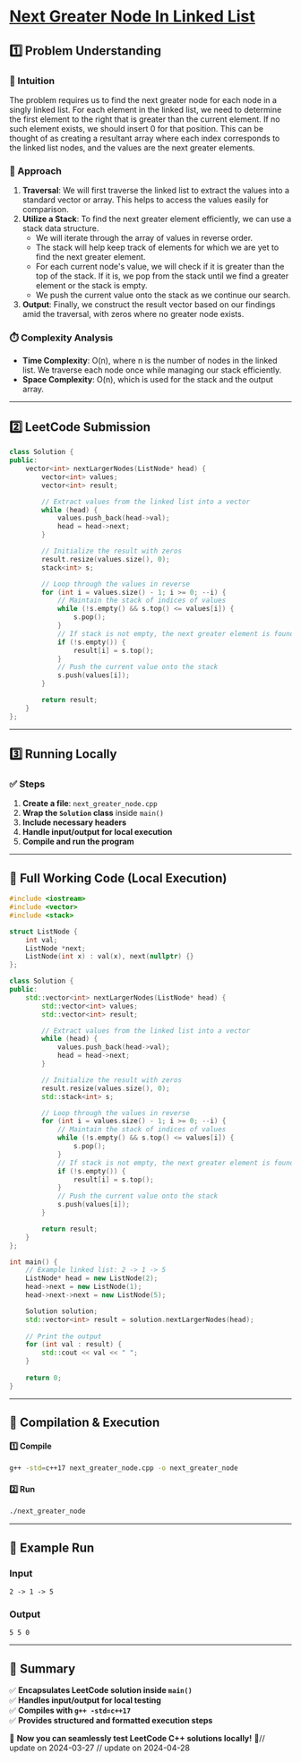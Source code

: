 # **[Next Greater Node In Linked List](https://leetcode.com/problems/next-greater-node-in-linked-list/description/)**  

## **1️⃣ Problem Understanding**  
### **📌 Intuition**  
The problem requires us to find the next greater node for each node in a singly linked list. For each element in the linked list, we need to determine the first element to the right that is greater than the current element. If no such element exists, we should insert 0 for that position. This can be thought of as creating a resultant array where each index corresponds to the linked list nodes, and the values are the next greater elements.

### **🚀 Approach**  
1. **Traversal**: We will first traverse the linked list to extract the values into a standard vector or array. This helps to access the values easily for comparison.
2. **Utilize a Stack**: To find the next greater element efficiently, we can use a stack data structure.
   - We will iterate through the array of values in reverse order.
   - The stack will help keep track of elements for which we are yet to find the next greater element.
   - For each current node's value, we will check if it is greater than the top of the stack. If it is, we pop from the stack until we find a greater element or the stack is empty.
   - We push the current value onto the stack as we continue our search.
3. **Output**: Finally, we construct the result vector based on our findings amid the traversal, with zeros where no greater node exists.

### **⏱️ Complexity Analysis**  
- **Time Complexity**: O(n), where n is the number of nodes in the linked list. We traverse each node once while managing our stack efficiently.
- **Space Complexity**: O(n), which is used for the stack and the output array.

---  

## **2️⃣ LeetCode Submission**  
```cpp
class Solution {
public:
    vector<int> nextLargerNodes(ListNode* head) {
        vector<int> values;
        vector<int> result;

        // Extract values from the linked list into a vector
        while (head) {
            values.push_back(head->val);
            head = head->next;
        }

        // Initialize the result with zeros
        result.resize(values.size(), 0);
        stack<int> s;

        // Loop through the values in reverse
        for (int i = values.size() - 1; i >= 0; --i) {
            // Maintain the stack of indices of values
            while (!s.empty() && s.top() <= values[i]) {
                s.pop();
            }
            // If stack is not empty, the next greater element is found
            if (!s.empty()) {
                result[i] = s.top();
            }
            // Push the current value onto the stack
            s.push(values[i]);
        }

        return result;
    }
};
```  

---  

## **3️⃣ Running Locally**  
### **✅ Steps**  
1. **Create a file**: `next_greater_node.cpp`  
2. **Wrap the `Solution` class** inside `main()`  
3. **Include necessary headers**  
4. **Handle input/output for local execution**  
5. **Compile and run the program**  

---  

## **📝 Full Working Code (Local Execution)**  
```cpp
#include <iostream>
#include <vector>
#include <stack>

struct ListNode {
    int val;
    ListNode *next;
    ListNode(int x) : val(x), next(nullptr) {}
};

class Solution {
public:
    std::vector<int> nextLargerNodes(ListNode* head) {
        std::vector<int> values;
        std::vector<int> result;

        // Extract values from the linked list into a vector
        while (head) {
            values.push_back(head->val);
            head = head->next;
        }

        // Initialize the result with zeros
        result.resize(values.size(), 0);
        std::stack<int> s;

        // Loop through the values in reverse
        for (int i = values.size() - 1; i >= 0; --i) {
            // Maintain the stack of indices of values
            while (!s.empty() && s.top() <= values[i]) {
                s.pop();
            }
            // If stack is not empty, the next greater element is found
            if (!s.empty()) {
                result[i] = s.top();
            }
            // Push the current value onto the stack
            s.push(values[i]);
        }

        return result;
    }
};

int main() {
    // Example linked list: 2 -> 1 -> 5
    ListNode* head = new ListNode(2);
    head->next = new ListNode(1);
    head->next->next = new ListNode(5);

    Solution solution;
    std::vector<int> result = solution.nextLargerNodes(head);
    
    // Print the output
    for (int val : result) {
        std::cout << val << " ";
    }
    
    return 0;
}
```  

---  

## **🔧 Compilation & Execution**  
#### **1️⃣ Compile**  
```bash
g++ -std=c++17 next_greater_node.cpp -o next_greater_node
```  

#### **2️⃣ Run**  
```bash
./next_greater_node
```  

---  

## **🎯 Example Run**  
### **Input**  
```
2 -> 1 -> 5
```  
### **Output**  
```
5 5 0 
```  

---  

## **📌 Summary**  
✅ **Encapsulates LeetCode solution inside `main()`**  
✅ **Handles input/output for local testing**  
✅ **Compiles with `g++ -std=c++17`**  
✅ **Provides structured and formatted execution steps**  

🚀 **Now you can seamlessly test LeetCode C++ solutions locally!** 🚀// update on 2024-03-27
// update on 2024-04-28
